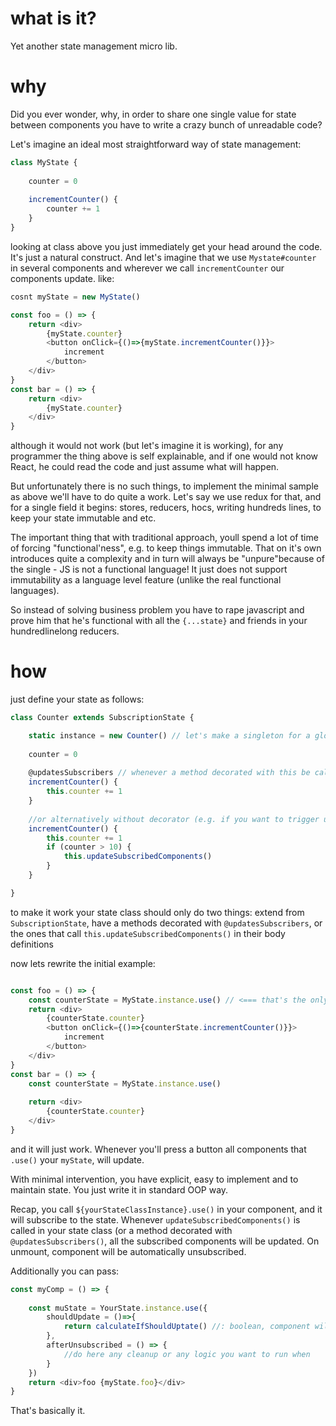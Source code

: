 # what is it? 
Yet another state management micro lib.
# why
Did you ever wonder, why, in order to share 
one single value for state between components you have to write a crazy bunch of unreadable code? 

Let's imagine an ideal most straightforward way of state management: 
```typescript jsx
class MyState {
    
    counter = 0
    
    incrementCounter() {
        counter += 1
    }   
}
```
looking at class above you just immediately get your head around the code. It's just a natural construct.
And let's imagine that we use `Mystate#counter` in several components and wherever we call `incrementCounter` our components update.
like:
```typescript jsx
cosnt myState = new MyState()

const foo = () => {
    return <div>
        {myState.counter}
        <button onClick={()=>{myState.incrementCounter()}}>
            increment
        </button>
    </div>
}
const bar = () => {
    return <div>
        {myState.counter}
    </div>
}
```  
although it would not work (but let's imagine it is working), for any programmer the thing above is self explainable,
and if one would not know React, he could read the code and just assume what will happen.

But unfortunately there is no such things, to implement the minimal sample as above we'll have to
do quite a work. Let's say we use redux for that, and for a single field it begins: stores, reducers, hocs, writing hundreds lines,
to keep your state immutable and etc.

The important thing that with traditional approach, youll spend a lot of time of forcing "functional'ness", e.g. to keep things immutable.
That on it's own introduces quite a complexity and in turn will always be "unpure"because of the single - JS is not a functional language! It just does not support immutability 
as a language level feature (unlike the real functional languages).

So instead of solving business problem you have to rape javascript and prove him that he's functional with all the `{...state}` and friends in your hundredlinelong reducers.

# how
just define your state as follows:

```typescript jsx
class Counter extends SubscriptionState {

    static instance = new Counter() // let's make a singleton for a global state. 
    
    counter = 0
    
    @updatesSubscribers // whenever a method decorated with this be called, the components subscribed to this state will be updated
    incrementCounter() {
        this.counter += 1
    }
    
    //or alternatively without decorator (e.g. if you want to trigger update conditionally etc.)
    incrementCounter() {
        this.counter += 1
        if (counter > 10) {
            this.updateSubscribedComponents()
        }
    }    

}
```
to make it work your state class should only do two things: 
extend from `SubscriptionState`, 
have a methods decorated with `@updatesSubscribers`, or the ones that call `this.updateSubscribedComponents()` in their body definitions

now lets rewrite the initial example:
```typescript jsx

const foo = () => {
    const counterState = MyState.instance.use() // <=== that's the only thing you should do in your component to make it work
    return <div>
        {counterState.counter}
        <button onClick={()=>{counterState.incrementCounter()}}>
            increment
        </button>
    </div>
}
const bar = () => {
    const counterState = MyState.instance.use() 
    
    return <div>
        {counterState.counter}
    </div>
}
```
and it will just work. Whenever you'll press a button all components that `.use()` your `myState`, will update.
 
With minimal intervention, you have explicit, easy to implement and to maintain state. You just write it in standard OOP way.

Recap, you call `${yourStateClassInstance}.use()` in your component, and it will subscribe to the state. Whenever `updateSubscribedComponents()` is called in your
state class (or a method decorated with `@updatesSubscribers()`, all the subscribed components will be updated. On unmount, component will be automatically unsubscribed.

Additionally you can pass:
```typescript jsx
const myComp = () => {
    
    const muState = YourState.instance.use({
        shouldUpdate = ()=>{
            return calculateIfShouldUptate() //: boolean, component will be updated only if `true` was returned
        },
        afterUnsubscribed = () => {
            //do here any cleanup or any logic you want to run when 
        }       
    })    
    return <div>foo {myState.foo}</div>
}
```

That's basically it.